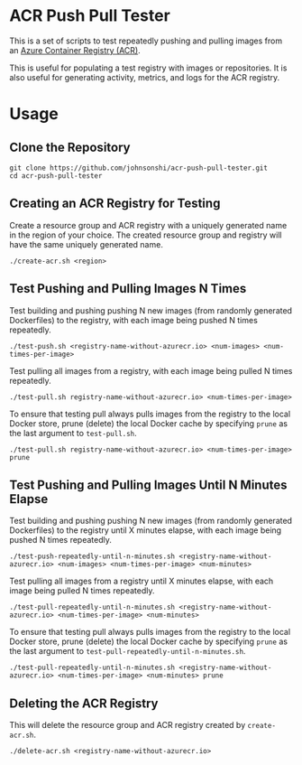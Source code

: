 # ACR Push Pull Tester

This is a set of scripts to test repeatedly pushing and pulling images from an [Azure Container Registry (ACR)](https://azure.microsoft.com/en-us/products/container-registry).

This is useful for populating a test registry with images or repositories. It is also useful for generating activity, metrics, and logs for the ACR registry.

# Usage

## Clone the Repository

```
git clone https://github.com/johnsonshi/acr-push-pull-tester.git
cd acr-push-pull-tester
```

## Creating an ACR Registry for Testing

Create a resource group and ACR registry with a uniquely generated name in the region of your choice. The created resource group and registry will have the same uniquely generated name.

```
./create-acr.sh <region>
```

## Test Pushing and Pulling Images N Times

Test building and pushing pushing N new images (from randomly generated Dockerfiles) to the registry, with each image being pushed N times repeatedly.

```
./test-push.sh <registry-name-without-azurecr.io> <num-images> <num-times-per-image>
```

Test pulling all images from a registry, with each image being pulled N times repeatedly.

```
./test-pull.sh registry-name-without-azurecr.io> <num-times-per-image>
```

To ensure that testing pull always pulls images from the registry to the local Docker store, prune (delete) the local Docker cache by specifying `prune` as the last argument to `test-pull.sh`.

```
./test-pull.sh registry-name-without-azurecr.io> <num-times-per-image> prune
```

## Test Pushing and Pulling Images Until N Minutes Elapse

Test building and pushing pushing N new images (from randomly generated Dockerfiles) to the registry until X minutes elapse, with each image being pushed N times repeatedly.

```
./test-push-repeatedly-until-n-minutes.sh <registry-name-without-azurecr.io> <num-images> <num-times-per-image> <num-minutes>
```

Test pulling all images from a registry until X minutes elapse, with each image being pulled N times repeatedly.

```
./test-pull-repeatedly-until-n-minutes.sh <registry-name-without-azurecr.io> <num-times-per-image> <num-minutes>
```

To ensure that testing pull always pulls images from the registry to the local Docker store, prune (delete) the local Docker cache by specifying `prune` as the last argument to `test-pull-repeatedly-until-n-minutes.sh`.

```
./test-pull-repeatedly-until-n-minutes.sh <registry-name-without-azurecr.io> <num-times-per-image> <num-minutes> prune
```

## Deleting the ACR Registry

This will delete the resource group and ACR registry created by `create-acr.sh`.

```
./delete-acr.sh <registry-name-without-azurecr.io>
```
